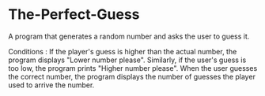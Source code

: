 # The-Perfect-Guess
A program that generates a random number and asks the user to guess it.

Conditions :
If the player's guess is higher than the actual number, the program displays "Lower number please".
Similarly, if the user's guess is too low, the program prints "Higher number please".
When the user guesses the correct number, the program displays the number of guesses the player used to arrive the number.
